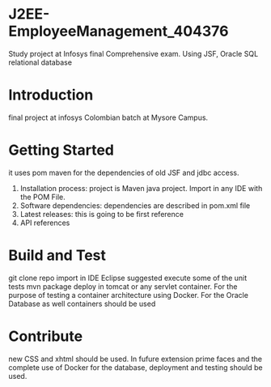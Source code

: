 # J2EE-EmployeeManagement_404376
Study project at Infosys final Comprehensive exam. Using JSF, Oracle SQL relational database

# Introduction
final project at infosys Colombian batch at Mysore Campus.

# Getting Started
it uses pom maven for the dependencies of old JSF and jdbc access.
1.	Installation process: project is Maven java project. Import in any IDE with the POM File.
2.	Software dependencies: dependencies are described in pom.xml file
3.	Latest releases: this is going to be first reference
4.	API references

# Build and Test
git clone repo
import in IDE Eclipse suggested
execute some of the unit tests
mvn package
deploy in tomcat or any servlet container.
For the purpose of testing a container architecture using Docker. For the Oracle Database as well containers should be used

# Contribute
new CSS and xhtml should be used. In fufure extension prime faces and the complete use of Docker for the database, deployment and testing should be used.
